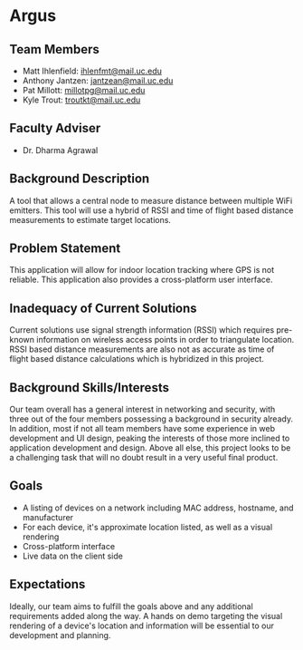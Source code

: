 # Argus

## Team Members
* Matt Ihlenfield: ihlenfmt@mail.uc.edu
* Anthony Jantzen: jantzean@mail.uc.edu
* Pat Millott: millotpg@mail.uc.edu
* Kyle Trout: troutkt@mail.uc.edu

## Faculty Adviser
* Dr. Dharma Agrawal

## Background Description
A tool that allows a central node to measure distance between multiple WiFi emitters. This tool will use a hybrid of RSSI and time of flight based distance measurements to estimate target locations. 

## Problem Statement
This application will allow for indoor location tracking where GPS is not reliable. This application also provides a cross-platform user interface. 

## Inadequacy of Current Solutions
Current solutions use signal strength information (RSSI) which requires pre-known information on wireless access points in order to triangulate location. RSSI based distance measurements are also not as accurate as time of flight based distance calculations which is hybridized in this project.

## Background Skills/Interests
Our team overall has a general interest in networking and security, with three out of the four members possessing a background in security already. In addition, most if not all team members have some experience in web development and UI design, peaking the interests of those more inclined to application development and design. Above all else, this project looks to be a challenging task that will no doubt result in a very useful final product.

## Goals
* A listing of devices on a network including MAC address, hostname, and manufacturer
* For each device, it's approximate location listed, as well as a visual rendering
* Cross-platform interface
* Live data on the client side

## Expectations
Ideally, our team aims to fulfill the goals above and any additional requirements added along the way. A hands on demo targeting the visual rendering of a device's location and information will be essential to our development and planning. 
